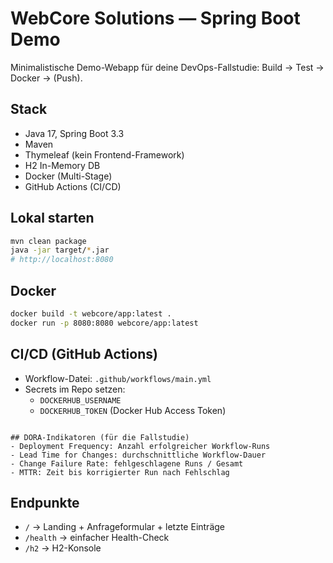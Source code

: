 # WebCore Solutions — Spring Boot Demo

Minimalistische Demo-Webapp für deine DevOps-Fallstudie: Build → Test → Docker → (Push).

## Stack
- Java 17, Spring Boot 3.3
- Maven
- Thymeleaf (kein Frontend-Framework)
- H2 In-Memory DB
- Docker (Multi-Stage)
- GitHub Actions (CI/CD)

## Lokal starten
```bash
mvn clean package
java -jar target/*.jar
# http://localhost:8080
```

## Docker
```bash
docker build -t webcore/app:latest .
docker run -p 8080:8080 webcore/app:latest
```

## CI/CD (GitHub Actions)
- Workflow-Datei: `.github/workflows/main.yml`
- Secrets im Repo setzen:
  - `DOCKERHUB_USERNAME`
  - `DOCKERHUB_TOKEN` (Docker Hub Access Token)
```

## DORA-Indikatoren (für die Fallstudie)
- Deployment Frequency: Anzahl erfolgreicher Workflow-Runs
- Lead Time for Changes: durchschnittliche Workflow-Dauer
- Change Failure Rate: fehlgeschlagene Runs / Gesamt
- MTTR: Zeit bis korrigierter Run nach Fehlschlag
```

## Endpunkte
- `/`       → Landing + Anfrageformular + letzte Einträge
- `/health` → einfacher Health-Check
- `/h2`     → H2-Konsole
```